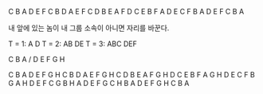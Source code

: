 C B A D E F
C B D A E F
C D B E A F
D C E B F A
D E C F B A
D E F C B A

내 앞에 있는 놈이 내 그룹 소속이 아니면
자리를 바꾼다.

T = 1:
A D
T = 2:
AB DE
T = 3:
ABC DEF

C B A / D E F G H

C B A D E F G H
C B D A E F G H
C D B E A F G H
D C E B F A G H
D E C F B G A H
D E F C G B H A
D E F G C H B A
D E F G H C B A